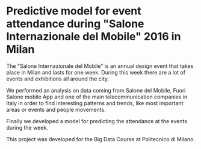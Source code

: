 # Predictive model for event attendance during "Salone Internazionale del Mobile" 2016 in Milan

The "Salone Internazionale del Mobile" is an annual design event that takes place in Milan and lasts for one week. During this week there are a lot of events and exhibitions all around the city.

We performed an analysis on data coming from Salone del Mobile, Fuori Salone mobile App and one of the main telecommunication companies in Italy in order to find interesting patterns and trends, like most important areas or events and people movements.

Finally we developed a model for predicting the attendance at the events during the week.

This project was developed for the Big Data Course at Politecnico di Milano.
